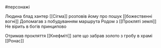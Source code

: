 #персонажі 

Людина блад хантер
[[Сігма]] розповів йому про пошук [[божественні вогні]]
Допомагав з побудуванням маршрута
Родом з [[Прокляті землі]]
Не вірить в богів принципово

Отримав прокляття [[Кнефміті]] зате що забрав золото з гробу в храмі [[Ронас]]